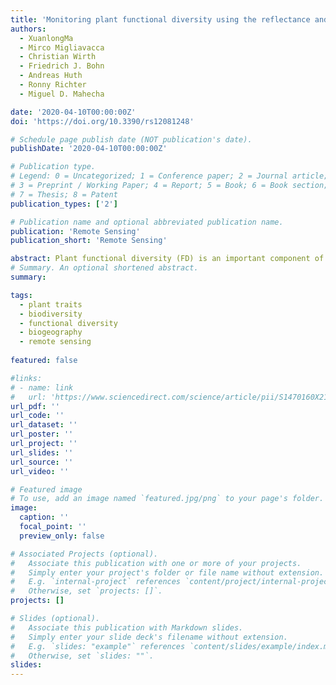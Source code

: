```yaml
---
title: 'Monitoring plant functional diversity using the reflectance and echo from space'
authors:
  - XuanlongMa
  - Mirco Migliavacca 
  - Christian Wirth
  - Friedrich J. Bohn
  - Andreas Huth
  - Ronny Richter
  - Miguel D. Mahecha 

date: '2020-04-10T00:00:00Z'
doi: 'https://doi.org/10.3390/rs12081248'

# Schedule page publish date (NOT publication's date).
publishDate: '2020-04-10T00:00:00Z'

# Publication type.
# Legend: 0 = Uncategorized; 1 = Conference paper; 2 = Journal article;
# 3 = Preprint / Working Paper; 4 = Report; 5 = Book; 6 = Book section;
# 7 = Thesis; 8 = Patent
publication_types: ['2']

# Publication name and optional abbreviated publication name.
publication: 'Remote Sensing'
publication_short: 'Remote Sensing'

abstract: Plant functional diversity (FD) is an important component of biodiversity. Evidence shows that FD strongly determines ecosystem functioning and stability and also regulates various ecosystem services that underpin human well-being. Given the importance of FD, it is critical to monitor its variations in an explicit manner across space and time, a highly demanding task that cannot be resolved solely by field data. Today, high hopes are placed on satellite-based observations to complement field plot data. The promise is that multiscale monitoring of plant FD, ecosystem functioning, and their services is now possible at global scales in near real-time. However, non-trivial scale challenges remain to be overcome before plant ecology can capitalize on the latest advances in Earth Observation (EO). Here, we articulate the existing scale challenges in linking field and satellite data and further elaborated in detail how to address these challenges via the latest innovations in optical and radar sensor technologies and image analysis algorithms. Addressing these challenges not only requires novel remote sensing theories and algorithms but also urges more effective communication between remote sensing scientists and field ecologists to foster mutual understanding of the existing challenges. Only through a collaborative approach can we achieve the global plant functional diversity monitoring goal.
# Summary. An optional shortened abstract.
summary: 

tags:
  - plant traits
  - biodiversity
  - functional diversity
  - biogeography
  - remote sensing
  
featured: false

#links:
# - name: link
#   url: 'https://www.sciencedirect.com/science/article/pii/S1470160X21006658'
url_pdf: ''
url_code: ''
url_dataset: ''
url_poster: ''
url_project: ''
url_slides: ''
url_source: ''
url_video: ''

# Featured image
# To use, add an image named `featured.jpg/png` to your page's folder.
image:
  caption: ''
  focal_point: ''
  preview_only: false

# Associated Projects (optional).
#   Associate this publication with one or more of your projects.
#   Simply enter your project's folder or file name without extension.
#   E.g. `internal-project` references `content/project/internal-project/index.md`.
#   Otherwise, set `projects: []`.
projects: []

# Slides (optional).
#   Associate this publication with Markdown slides.
#   Simply enter your slide deck's filename without extension.
#   E.g. `slides: "example"` references `content/slides/example/index.md`.
#   Otherwise, set `slides: ""`.
slides:
---
```


